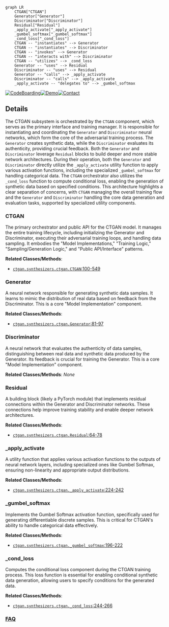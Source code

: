 ```mermaid
graph LR
    CTGAN["CTGAN"]
    Generator["Generator"]
    Discriminator["Discriminator"]
    Residual["Residual"]
    _apply_activate["_apply_activate"]
    _gumbel_softmax["_gumbel_softmax"]
    _cond_loss["_cond_loss"]
    CTGAN -- "instantiates" --> Generator
    CTGAN -- "instantiates" --> Discriminator
    CTGAN -- "invokes" --> Generator
    CTGAN -- "interacts with" --> Discriminator
    CTGAN -- "utilizes" --> _cond_loss
    Generator -- "uses" --> Residual
    Discriminator -- "uses" --> Residual
    Generator -- "calls" --> _apply_activate
    Discriminator -- "calls" --> _apply_activate
    _apply_activate -- "delegates to" --> _gumbel_softmax
```

[![CodeBoarding](https://img.shields.io/badge/Generated%20by-CodeBoarding-9cf?style=flat-square)](https://github.com/CodeBoarding/GeneratedOnBoardings)[![Demo](https://img.shields.io/badge/Try%20our-Demo-blue?style=flat-square)](https://www.codeboarding.org/demo)[![Contact](https://img.shields.io/badge/Contact%20us%20-%20contact@codeboarding.org-lightgrey?style=flat-square)](mailto:contact@codeboarding.org)

## Details

The CTGAN subsystem is orchestrated by the `CTGAN` component, which serves as the primary interface and training manager. It is responsible for instantiating and coordinating the `Generator` and `Discriminator` neural networks, which form the core of the adversarial training process. The `Generator` creates synthetic data, while the `Discriminator` evaluates its authenticity, providing crucial feedback. Both the `Generator` and `Discriminator` leverage `Residual` blocks to build deeper and more stable network architectures. During their operation, both the `Generator` and `Discriminator` directly utilize the `_apply_activate` utility function to apply various activation functions, including the specialized `_gumbel_softmax` for handling categorical data. The `CTGAN` orchestrator also utilizes the `_cond_loss` function to compute conditional loss, enabling the generation of synthetic data based on specified conditions. This architecture highlights a clear separation of concerns, with `CTGAN` managing the overall training flow and the `Generator` and `Discriminator` handling the core data generation and evaluation tasks, supported by specialized utility components.

### CTGAN
The primary orchestrator and public API for the CTGAN model. It manages the entire training lifecycle, including initializing the Generator and Discriminator, executing their adversarial training loops, and handling data sampling. It embodies the "Model Implementations," "Training Logic," "Sampling/Generation Logic," and "Public API/Interface" patterns.


**Related Classes/Methods**:

- <a href="https://github.com/sdv-dev/CTGAN/blob/main/ctgan/synthesizers/ctgan.py#L100-L549" target="_blank" rel="noopener noreferrer">`ctgan.synthesizers.ctgan.CTGAN`:100-549</a>


### Generator
A neural network responsible for generating synthetic data samples. It learns to mimic the distribution of real data based on feedback from the Discriminator. This is a core "Model Implementation" component.


**Related Classes/Methods**:

- <a href="https://github.com/sdv-dev/CTGAN/blob/main/ctgan/synthesizers/ctgan.py#L81-L97" target="_blank" rel="noopener noreferrer">`ctgan.synthesizers.ctgan.Generator`:81-97</a>


### Discriminator
A neural network that evaluates the authenticity of data samples, distinguishing between real data and synthetic data produced by the Generator. Its feedback is crucial for training the Generator. This is a core "Model Implementation" component.


**Related Classes/Methods**: _None_

### Residual
A building block (likely a PyTorch module) that implements residual connections within the Generator and Discriminator networks. These connections help improve training stability and enable deeper network architectures.


**Related Classes/Methods**:

- <a href="https://github.com/sdv-dev/CTGAN/blob/main/ctgan/synthesizers/ctgan.py#L64-L78" target="_blank" rel="noopener noreferrer">`ctgan.synthesizers.ctgan.Residual`:64-78</a>


### _apply_activate
A utility function that applies various activation functions to the outputs of neural network layers, including specialized ones like Gumbel Softmax, ensuring non-linearity and appropriate output distributions.


**Related Classes/Methods**:

- <a href="https://github.com/sdv-dev/CTGAN/blob/main/ctgan/synthesizers/ctgan.py#L224-L242" target="_blank" rel="noopener noreferrer">`ctgan.synthesizers.ctgan._apply_activate`:224-242</a>


### _gumbel_softmax
Implements the Gumbel Softmax activation function, specifically used for generating differentiable discrete samples. This is critical for CTGAN's ability to handle categorical data effectively.


**Related Classes/Methods**:

- <a href="https://github.com/sdv-dev/CTGAN/blob/main/ctgan/synthesizers/ctgan.py#L196-L222" target="_blank" rel="noopener noreferrer">`ctgan.synthesizers.ctgan._gumbel_softmax`:196-222</a>


### _cond_loss
Computes the conditional loss component during the CTGAN training process. This loss function is essential for enabling conditional synthetic data generation, allowing users to specify conditions for the generated data.


**Related Classes/Methods**:

- <a href="https://github.com/sdv-dev/CTGAN/blob/main/ctgan/synthesizers/ctgan.py#L244-L266" target="_blank" rel="noopener noreferrer">`ctgan.synthesizers.ctgan._cond_loss`:244-266</a>




### [FAQ](https://github.com/CodeBoarding/GeneratedOnBoardings/tree/main?tab=readme-ov-file#faq)
